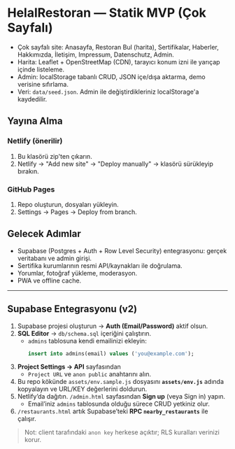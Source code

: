 # HelalRestoran — Statik MVP (Çok Sayfalı)
- Çok sayfalı site: Anasayfa, Restoran Bul (harita), Sertifikalar, Haberler, Hakkımızda, İletişim, Impressum, Datenschutz, Admin.
- Harita: Leaflet + OpenStreetMap (CDN), tarayıcı konum izni ile yarıçap içinde listeleme.
- Admin: localStorage tabanlı CRUD, JSON içe/dışa aktarma, demo verisine sıfırlama.
- Veri: `data/seed.json`. Admin ile değiştirdikleriniz localStorage'a kaydedilir.

## Yayına Alma
### Netlify (önerilir)
1. Bu klasörü zip'ten çıkarın.
2. Netlify → "Add new site" → "Deploy manually" → klasörü sürükleyip bırakın.

### GitHub Pages
1. Repo oluşturun, dosyaları yükleyin.
2. Settings → Pages → Deploy from branch.

## Gelecek Adımlar
- Supabase (Postgres + Auth + Row Level Security) entegrasyonu: gerçek veritabanı ve admin girişi.
- Sertifika kurumlarının resmi API/kaynakları ile doğrulama.
- Yorumlar, fotoğraf yükleme, moderasyon.
- PWA ve offline cache.

---

## Supabase Entegrasyonu (v2)
1) Supabase projesi oluşturun → **Auth (Email/Password)** aktif olsun.
2) **SQL Editor** → `db/schema.sql` içeriğini çalıştırın.
   - `admins` tablosuna kendi emailinizi ekleyin:
     ```sql
     insert into admins(email) values ('you@example.com');
     ```
3) **Project Settings → API** sayfasından
   - `Project URL` ve `anon public` anahtarını alın.
4) Bu repo kökünde `assets/env.sample.js` dosyasını **`assets/env.js`** adında kopyalayın
   ve URL/KEY değerlerini doldurun.
5) Netlify’da dağıtın. `/admin.html` sayfasından **Sign up** (veya Sign in) yapın.
   - Email’iniz `admins` tablosunda olduğu sürece CRUD yetkiniz olur.
6) `/restaurants.html` artık Supabase’teki **RPC `nearby_restaurants`** ile çalışır.

> Not: client tarafındaki `anon key` herkese açıktır; RLS kuralları verinizi korur.
